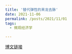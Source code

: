 ```yaml
---
title: '替代弹性的来龙去脉'
date: 2021-11-06
permalink: /posts/2021/11/01
tags:
  - 微观经济学  

---
```


<!--文件源自E:\15_MySummary\替代弹性总结-->
[博文链接](https://common2016.github.io/chenpu.github.io/files/ela.pdf)


